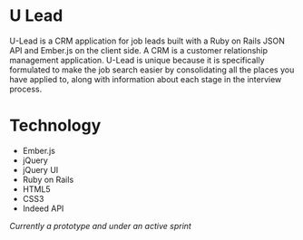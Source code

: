 U Lead
===

U-Lead is a CRM application for job leads built with a Ruby on Rails JSON API and Ember.js on the client side.
A CRM is a customer relationship management application. U-Lead is unique because it is specifically formulated to make the job search easier by consolidating all the places you have applied to, along with information about each stage in the interview process.

Technology
===

- Ember.js
- jQuery
- jQuery UI
- Ruby on Rails
- HTML5
- CSS3
- Indeed API

*Currently a prototype and under an active sprint*
